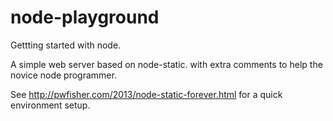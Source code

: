node-playground
===============

Gettting started with node.

A simple web server based on node-static. with extra comments to help the novice node programmer.

See http://pwfisher.com/2013/node-static-forever.html for a quick environment setup.
